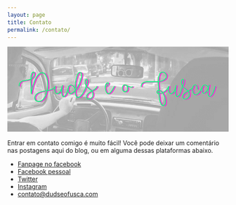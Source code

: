 ```yaml
---
layout: page
title: Contato
permalink: /contato/
---
```


![Imagem da página de contato](/assets/images/capaFacebook.jpg)

Entrar em contato comigo é muito fácil! Você pode deixar um comentário nas postagens aqui do blog, ou em alguma dessas plataformas abaixo.

  - [Fanpage no facebook](https://www.facebook.com/dudseofusca/)
  - [Facebook pessoal](https://www.facebook.com/dudssacarrosti)
  - [Twitter](https://twitter.com/dudssacarrosti)
  - [Instagram](https://www.instagram.com/dudssacarrosti/)
  - <contato@dudseofusca.com>
